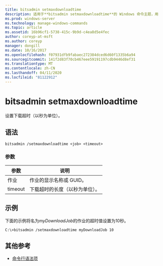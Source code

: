 ```yaml
---
title: bitsadmin setmaxdownloadtime
description: 适用于**bitsadmin setmaxdownloadtime**的 Windows 命令主题，用于设置下载超时（以秒为单位）。
ms.prod: windows-server
ms.technology: manage-windows-commands
ms.topic: article
ms.assetid: 16b96cf1-5738-415c-9b9d-c4ea8d5e4fec
author: coreyp-at-msft
ms.author: coreyp
manager: dongill
ms.date: 10/16/2017
ms.openlocfilehash: f07931dfb9fabaec272384dced6d60f1335b6a94
ms.sourcegitcommit: 141f2d83f70cb467eee59191197cdb9446d8ef31
ms.translationtype: MT
ms.contentlocale: zh-CN
ms.lasthandoff: 04/11/2020
ms.locfileid: "81122912"
---
```

# <a name="bitsadmin-setmaxdownloadtime"></a>bitsadmin setmaxdownloadtime

设置下载超时（以秒为单位）。

## <a name="syntax"></a>语法

```
bitsadmin /setmaxdownloadtime <job> <timeout>
```

### <a name="parameters"></a>参数

| 参数 | 说明 |
| --------- | ----------- |
| 作业 | 作业的显示名称或 GUID。 |
| timeout | 下载超时的长度（以秒为单位）。 |

## <a name="examples"></a>示例

下面的示例将名为*myDownloadJob*的作业的超时值设置为10秒。

```
C:\>bitsadmin /setmaxdownloadtime myDownloadJob 10
```

## <a name="additional-references"></a>其他参考

- [命令行语法项](command-line-syntax-key.md)
